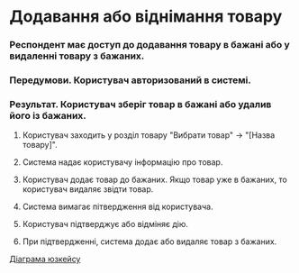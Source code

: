 # Додавання або віднімання товару

### Респондент має доступ до додавання товару в бажані або у видаленні товару з бажаних.

### Передумови. Користувач авторизований в системі.

### Результат. Користувач зберіг товар в бажані або удалив його із бажаних.

1. Користувач заходить у розділ товару "Вибрати товар" -> "[Назва товару]".

2. Система надає користувачу інформацію про товар.

3. Користувач додає товар до бажаних. Якщо товар уже в бажаних, то користувач видаляє звідти товар.

4. Система вимагає пітвердження від користувача.

5. Користувач підтверджує або відміняє дію.

6. При підтвердженні, система додає або видаляє товар з бажаних.

[Діаграма юзкейсу](https://github.com/KPI-IP94-Database/Team2/tree/master/Doc/UMLdiagrams/scenarios/user/Diagrams/UC1-AddSubProduct.md)
